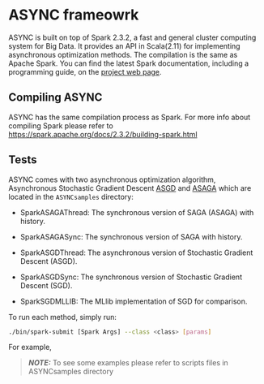 # ASYNC frameowrk

ASYNC is built on top of Spark 2.3.2, a fast and general cluster computing system for Big Data. It provides an API in Scala(2.11) for implementing asynchronous optimization methods. The compilation is the same as Apache Spark. You can find the latest Spark documentation, including a programming guide, on the [project web page](http://spark.apache.org/documentation.html).


## Compiling ASYNC

ASYNC has the same compilation process as Spark. For more info about compiling Spark please refer to https://spark.apache.org/docs/2.3.2/building-spark.html


## Tests
ASYNC comes with two asynchronous optimization algorithm, Asynchronous Stochastic Gradient Descent [ASGD](https://papers.nips.cc/paper/4687-large-scale-distributed-deep-networks.pdf) and [ASAGA](http://proceedings.mlr.press/v54/leblond17a/leblond17a.pdf) which are located in the `ASYNCsamples` directory:

- SparkASAGAThread: The synchronous version of SAGA (ASAGA) with history.

- SparkASAGASync: The synchronous version of SAGA with history.

- SparkASGDThread: The asynchronous version of Stochastic Gradient Descent (ASGD).

- SparkASGDSync: The synchronous version of Stochastic Gradient Descent (SGD).

- SparkSGDMLLIB: The MLlib implementation of SGD for comparison.

To run each method, simply run:

```sh
./bin/spark-submit [Spark Args] --class <class> [params]
```

For example, 


> **_NOTE:_** To see some examples please refer to scripts files in ASYNCsamples directory

